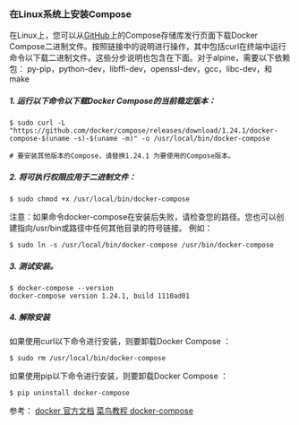 ###  在Linux系统上安装Compose
在Linux上，您可以从[GitHub]( https://github.com/docker/compose/releases )上的Compose存储库发行页面下载Docker Compose二进制文件。按照链接中的说明进行操作，其中包括curl在终端中运行命令以下载二进制文件。这些分步说明也包含在下面。对于alpine，需要以下依赖包： py-pip，python-dev，libffi-dev，openssl-dev，gcc，libc-dev，和make

##### 1. 运行以下命令以下载Docker Compose的当前稳定版本：
```shell
$ sudo curl -L "https://github.com/docker/compose/releases/download/1.24.1/docker-compose-$(uname -s)-$(uname -m)" -o /usr/local/bin/docker-compose

# 要安装其他版本的Compose，请替换1.24.1 为要使用的Compose版本。
```
##### 2. 将可执行权限应用于二进制文件：
```shell
$ sudo chmod +x /usr/local/bin/docker-compose
```
注意：如果命令docker-compose在安装后失败，请检查您的路径。您也可以创建指向/usr/bin或路径中任何其他目录的符号链接。
例如：

```shell
$ sudo ln -s /usr/local/bin/docker-compose /usr/bin/docker-compose
```
##### 3. 测试安装。
```shell
$ docker-compose --version 
docker-compose version 1.24.1, build 1110ad01
```
##### 4. 解除安装
如果使用curl以下命令进行安装，则要卸载Docker Compose ：
```shell
$ sudo rm /usr/local/bin/docker-compose
```
如果使用pip以下命令进行安装，则要卸载Docker Compose ：
```shell
$ pip uninstall docker-compose
```

参考：
[docker 官方文档](https://docs.docker.com/compose/install/)
[菜鸟教程 docker-compose](https://www.runoob.com/docker/docker-compose.html)